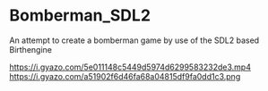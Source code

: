 # Bomberman_SDL2
An attempt to create a bomberman game by use of the SDL2 based Birthengine 

https://i.gyazo.com/5e011148c5449d5974d6299583232de3.mp4
https://i.gyazo.com/a51902f6d46fa68a04815df9fa0dd1c3.png
